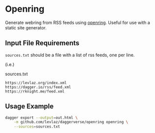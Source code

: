 # Openring 

Generate webring from RSS feeds using [openring](https://git.sr.ht/~sircmpwn/openring/tree/master/item/README.md). Useful for use with a static site generator.

## Input File Requirements
`sources.txt` should be a file with a list of rss feeds, one per line. 

(i.e.) 

sources.txt
```
https://levlaz.org/index.xml
https://dagger.io/rss/feed.xml
https://rknight.me/feed.xml
```

## Usage Example 
```bash
dagger export --output=out.html \
    -m github.com/levlaz/daggerverse/openring openring \
    --sources=sources.txt 
```

